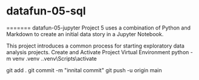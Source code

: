 # datafun-05-sql
=======
datafun-05-jupyter
Project 5 uses a combination of Python and Markdown to create an initial data story in a Jupyter Notebook. 

This project introduces a common process for starting exploratory data analysis projects.
Create and Activate Project Virtual Environment
python -m venv .venv
.\.venv\Scripts\activate

git add .
git commit -m "innital commit"
git push -u origin main